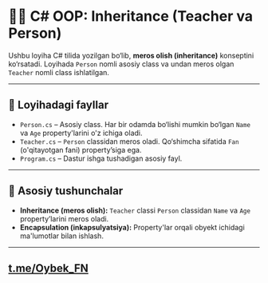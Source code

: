 # 👨‍🏫 C# OOP: Inheritance (Teacher va Person)

Ushbu loyiha C# tilida yozilgan bo‘lib, **meros olish (inheritance)** konseptini ko‘rsatadi. Loyihada `Person` nomli asosiy class va undan meros olgan `Teacher` nomli class ishlatilgan.

---

## 📁 Loyihadagi fayllar

- `Person.cs` – Asosiy class. Har bir odamda bo‘lishi mumkin bo‘lgan `Name` va `Age` property'larini o'z ichiga oladi.
- `Teacher.cs` – `Person` classidan meros oladi. Qo‘shimcha sifatida `Fan` (o'qitayotgan fani) property’siga ega.
- `Program.cs` – Dastur ishga tushadigan asosiy fayl.

---

## 🧠 Asosiy tushunchalar

- **Inheritance (meros olish):** `Teacher` classi `Person` classidan `Name` va `Age` property’larini meros oladi.
- **Encapsulation (inkapsulyatsiya):** Property'lar orqali obyekt ichidagi ma'lumotlar bilan ishlash.

---

[t.me/Oybek_FN](https.//t.me/Oybek_FN)
---

